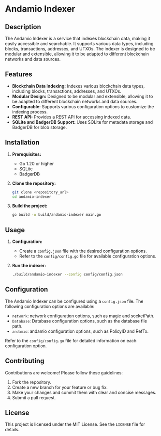 
# Andamio Indexer

## Description

The Andamio Indexer is a service that indexes blockchain data, making it easily accessible and searchable. It supports various data types, including blocks, transactions, addresses, and UTXOs. The indexer is designed to be modular and extensible, allowing it to be adapted to different blockchain networks and data sources.

## Features

*   **Blockchain Data Indexing:** Indexes various blockchain data types, including blocks, transactions, addresses, and UTXOs.
*   **Modular Design:** Designed to be modular and extensible, allowing it to be adapted to different blockchain networks and data sources.
*   **Configurable:** Supports various configuration options to customize the indexing process.
*   **REST API:** Provides a REST API for accessing indexed data.
*   **SQLite and BadgerDB Support:** Uses SQLite for metadata storage and BadgerDB for blob storage.

## Installation

1.  **Prerequisites:**
    *   Go 1.20 or higher
    *   SQLite
    *   BadgerDB

2.  **Clone the repository:**

    ```bash
    git clone <repository_url>
    cd andamio-indexer
    ```

3.  **Build the project:**

    ```bash
    go build -o build/andamio-indexer main.go
    ```

## Usage

1.  **Configuration:**

    *   Create a `config.json` file with the desired configuration options.
    *   Refer to the `config/config.go` file for available configuration options.

2.  **Run the indexer:**

    ```bash
    ./build/andamio-indexer --config config/config.json
    ```

## Configuration

The Andamio Indexer can be configured using a `config.json` file. The following configuration options are available:

*   `network`: network configuration options, such as magic and socketPath.
*   `Database`: Database configuration options, such as the database file path.
*   `andamio`: andamio configuration options, such as PolicyID and RefTx.

Refer to the `config/config.go` file for detailed information on each configuration option.

## Contributing

Contributions are welcome! Please follow these guidelines:

1.  Fork the repository.
2.  Create a new branch for your feature or bug fix.
3.  Make your changes and commit them with clear and concise messages.
4.  Submit a pull request.

## License

This project is licensed under the MIT License. See the `LICENSE` file for details.